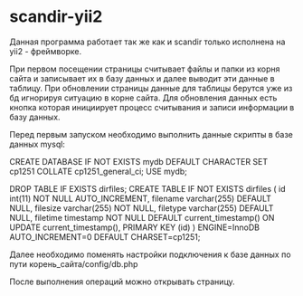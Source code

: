 # scandir-yii2

Данная программа работает так же как и scandir только исполнена на yii2 - фреймворке.

При первом посещении страницы считывает файлы и папки из корня сайта и записывает их в базу данных и далее выводит эти данные в таблицу. При обновлении страницы данные для таблицы берутся уже из бд игнорируя ситуацию в корне сайта. Для обновления данных есть кнопка которая инициирует процесс считывания и записи информации в базу данных.

Перед первым запуском необходимо выполнить данные скрипты в базе данных mysql:

CREATE DATABASE IF NOT EXISTS mydb DEFAULT CHARACTER SET cp1251 COLLATE cp1251_general_ci; USE mydb;

DROP TABLE IF EXISTS dirfiles; CREATE TABLE IF NOT EXISTS dirfiles ( id int(11) NOT NULL AUTO_INCREMENT, filename varchar(255) DEFAULT NULL, filesize varchar(255) NOT NULL, filetype varchar(255) DEFAULT NULL, filetime timestamp NOT NULL DEFAULT current_timestamp() ON UPDATE current_timestamp(), PRIMARY KEY (id) ) ENGINE=InnoDB AUTO_INCREMENT=0 DEFAULT CHARSET=cp1251;

Далее необходимо поменять настройки подключения к базе данных по пути корень_сайта/config/db.php

После выполнения операций можно открывать страницу.
